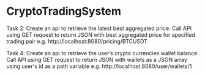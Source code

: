 # CryptoTradingSystem

Task 2: Create an api to retrieve the latest best aggregated price.
Call API using GET request to return JSON with best aggregated price for specified trading pair
e.g. http://localhost:8080/pricing/BTCUSDT

Task 4: Create an api to retrieve the user’s crypto currencies wallet balance.
Call API using GET request to return JSON with wallets as a JSON array using user's id as a path variable
e.g. http://localhost:8080/user/wallets/1